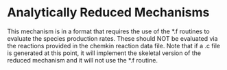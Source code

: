 # Analytically Reduced Mechanisms
This mechanism is in a format that requires the use of the *.f routines to evaluate the species production rates. These should NOT be evaluated via the reactions provided in the chemkin reaction data file.
Note that if a .c file is generated at this point, it will implement the skeletal version of the reduced mechanism and it will not use the *.f routine.
